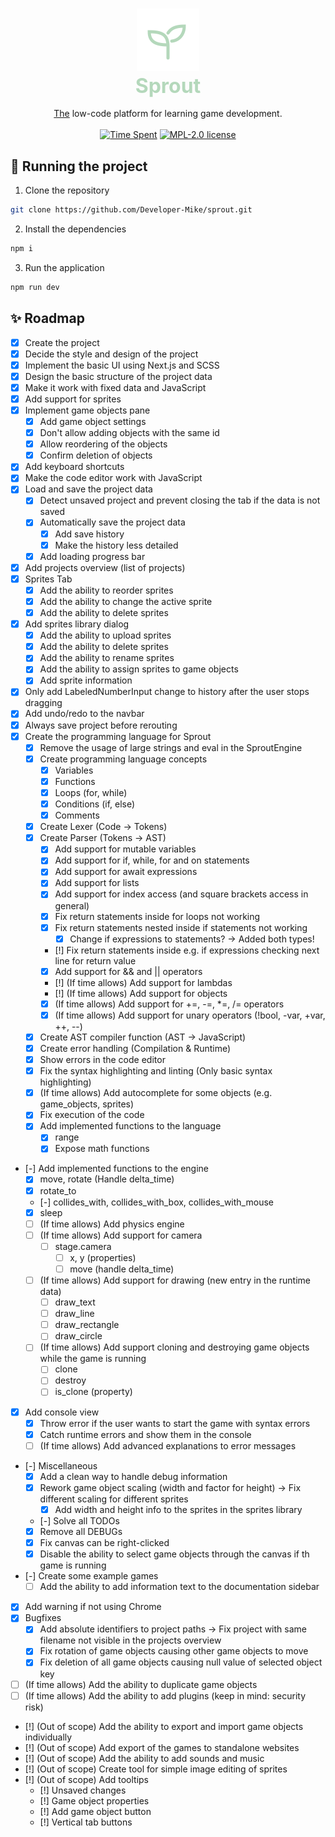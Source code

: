 <h3 align="center">
    <img alt="Logo" src="./public/sprout.svg" width="100">
    <br/>
    <font color="#b4d8bb" size="6em">Sprout</font>
</h3>

<p align="center">
    <u>The</u> low-code platform for learning game development.
    <br/><br/>
    <a href="#"><img src="https://img.shields.io/endpoint?url=https://wakapi.dev/api/compat/shields/v1/Developer-Mike/interval:all_time/project:sprout&label=Time%20Spent&style=for-the-badge&colorA=191f19&colorB=b4d8bb" alt="Time Spent"></a>
    <a href="./LICENSE"><img src="https://img.shields.io/static/v1.svg?label=License&message=MPL-2.0&style=for-the-badge&colorA=191f19&colorB=b4d8bb" alt="MPL-2.0 license"/></a>
</p>

## 🚀 Running the project
1. Clone the repository
```bash
git clone https://github.com/Developer-Mike/sprout.git
```
2. Install the dependencies
```bash
npm i
```
3. Run the application
```bash
npm run dev
```

## ✨ Roadmap
- [x] Create the project
- [x] Decide the style and design of the project
- [x] Implement the basic UI using Next.js and SCSS
- [x] Design the basic structure of the project data
- [x] Make it work with fixed data and JavaScript
- [x] Add support for sprites
- [x] Implement game objects pane
  - [x] Add game object settings
  - [x] Don't allow adding objects with the same id
  - [x] Allow reordering of the objects
  - [x] Confirm deletion of objects
- [x] Add keyboard shortcuts
- [x] Make the code editor work with JavaScript
- [x] Load and save the project data
  - [x] Detect unsaved project and prevent closing the tab if the data is not saved
  - [x] Automatically save the project data
    - [x] Add save history
    - [x] Make the history less detailed
  - [x] Add loading progress bar
- [x] Add projects overview (list of projects)
- [x] Sprites Tab
  - [x] Add the ability to reorder sprites
  - [x] Add the ability to change the active sprite
  - [x] Add the ability to delete sprites
- [x] Add sprites library dialog
  - [x] Add the ability to upload sprites
  - [x] Add the ability to delete sprites
  - [x] Add the ability to rename sprites
  - [x] Add the ability to assign sprites to game objects
  - [x] Add sprite information
- [x] Only add LabeledNumberInput change to history after the user stops dragging
- [x] Add undo/redo to the navbar
- [x] Always save project before rerouting
- [x] Create the programming language for Sprout
  - [x] Remove the usage of large strings and eval in the SproutEngine
  - [x] Create programming language concepts
    - [x] Variables
    - [x] Functions
    - [x] Loops (for, while)
    - [x] Conditions (if, else)
    - [x] Comments
  - [x] Create Lexer (Code -> Tokens)
  - [x] Create Parser (Tokens -> AST)
    - [x] Add support for mutable variables
    - [x] Add support for if, while, for and on statements
    - [x] Add support for await expressions
    - [x] Add support for lists
    - [x] Add support for index access (and square brackets access in general)
    - [x] Fix return statements inside for loops not working
    - [x] Fix return statements nested inside if statements not working
      - [x] Change if expressions to statements? -> Added both types!
    - [!] Fix return statements inside e.g. if expressions checking next line for return value
    - [x] Add support for && and || operators
    - [!] (If time allows) Add support for lambdas
    - [!] (If time allows) Add support for objects
    - [x] (If time allows) Add support for +=, -=, *=, /= operators
    - [x] (If time allows) Add support for unary operators (!bool, -var, +var, ++, --)
  - [x] Create AST compiler function (AST -> JavaScript)
  - [x] Create error handling (Compilation & Runtime)
  - [x] Show errors in the code editor
  - [x] Fix the syntax highlighting and linting (Only basic syntax highlighting)
  - [x] (If time allows) Add autocomplete for some objects (e.g. game_objects, sprites)
  - [x] Fix execution of the code
  - [x] Add implemented functions to the language
    - [x] range
    - [x] Expose math functions
- [-] Add implemented functions to the engine
  - [x] move, rotate (Handle delta_time)
  - [x] rotate_to
  - [-] collides_with, collides_with_box, collides_with_mouse
  - [x] sleep
  - [ ] (If time allows) Add physics engine
  - [ ] (If time allows) Add support for camera
    - [ ] stage.camera
      - [ ] x, y (properties)
      - [ ] move (handle delta_time)
  - [ ] (If time allows) Add support for drawing (new entry in the runtime data)
    - [ ] draw_text
    - [ ] draw_line
    - [ ] draw_rectangle
    - [ ] draw_circle
  - [ ] (If time allows) Add support cloning and destroying game objects while the game is running
    - [ ] clone
    - [ ] destroy
    - [ ] is_clone (property)
- [x] Add console view
  - [x] Throw error if the user wants to start the game with syntax errors
  - [x] Catch runtime errors and show them in the console
  - [ ] (If time allows) Add advanced explanations to error messages
- [-] Miscellaneous
  - [x] Add a clean way to handle debug information
  - [x] Rework game object scaling (width and factor for height) -> Fix different scaling for different sprites
    - [x] Add width and height info to the sprites in the sprites library
  - [-] Solve all TODOs
  - [x] Remove all DEBUGs
  - [x] Fix canvas can be right-clicked
  - [x] Disable the ability to select game objects through the canvas if th game is running
- [-] Create some example games
  - [ ] Add the ability to add information text to the documentation sidebar
- [x] Add warning if not using Chrome
- [x] Bugfixes
  - [x] Add absolute identifiers to project paths -> Fix project with same filename not visible in the projects overview
  - [x] Fix rotation of game objects causing other game objects to move
  - [x] Fix deletion of all game objects causing null value of selected object key
- [ ] (If time allows) Add the ability to duplicate game objects
- [ ] (If time allows) Add the ability to add plugins (keep in mind: security risk)
- [!] (Out of scope) Add the ability to export and import game objects individually
- [!] (Out of scope) Add export of the games to standalone websites
- [!] (Out of scope) Add the ability to add sounds and music
- [!] (Out of scope) Create tool for simple image editing of sprites
- [!] (Out of scope) Add tooltips
  - [!] Unsaved changes
  - [!] Game object properties
  - [!] Add game object button
  - [!] Vertical tab buttons